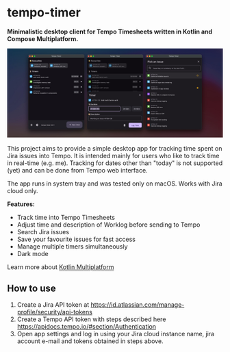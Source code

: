 # tempo-timer

**Minimalistic desktop client for Tempo Timesheets written in Kotlin and Compose Multiplatform.**

![](docs/screenshots_github.jpg)

This project aims to provide a simple desktop app for tracking time spent on Jira issues into Tempo. It is intended mainly for users who like to track time in real-time (e.g. me). Tracking for dates other than "today" is not supported (yet) and can be done from Tempo web interface.

The app runs in system tray and was tested only on macOS. Works with Jira cloud only.

**Features:**
- Track time into Tempo Timesheets
- Adjust time and description of Worklog before sending to Tempo
- Search Jira issues
- Save your favourite issues for fast access
- Manage multiple timers simultaneously
- Dark mode

Learn more about [Kotlin Multiplatform](https://www.jetbrains.com/help/kotlin-multiplatform-dev/get-started.html)

## How to use

1. Create a Jira API token at https://id.atlassian.com/manage-profile/security/api-tokens
2. Create a Tempo API token with steps described here https://apidocs.tempo.io/#section/Authentication
3. Open app settings and log in using your Jira cloud instance name, jira account e-mail and tokens obtained in steps above.
